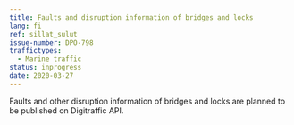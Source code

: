 ```yaml
---
title: Faults and disruption information of bridges and locks
lang: fi
ref: sillat_sulut
issue-number: DPO-798
traffictypes:
  - Marine traffic
status: inprogress
date: 2020-03-27
---
```


Faults and other disruption information of bridges and locks are planned to be published on Digitraffic API.
